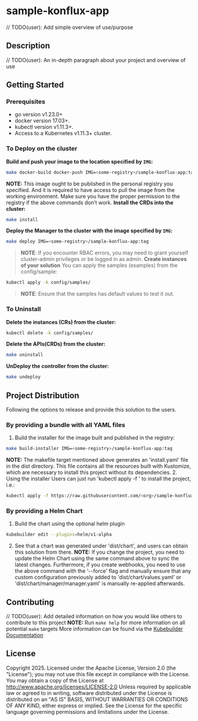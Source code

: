 # sample-konflux-app
// TODO(user): Add simple overview of use/purpose
## Description
// TODO(user): An in-depth paragraph about your project and overview of use
## Getting Started
### Prerequisites
- go version v1.23.0+
- docker version 17.03+.
- kubectl version v1.11.3+.
- Access to a Kubernetes v1.11.3+ cluster.
### To Deploy on the cluster
**Build and push your image to the location specified by `IMG`:**
```sh
make docker-build docker-push IMG=<some-registry>/sample-konflux-app:tag
```
**NOTE:** This image ought to be published in the personal registry you specified.
And it is required to have access to pull the image from the working environment.
Make sure you have the proper permission to the registry if the above commands don’t work.
**Install the CRDs into the cluster:**
```sh
make install
```
**Deploy the Manager to the cluster with the image specified by `IMG`:**
```sh
make deploy IMG=<some-registry>/sample-konflux-app:tag
```
> **NOTE**: If you encounter RBAC errors, you may need to grant yourself cluster-admin
privileges or be logged in as admin.
**Create instances of your solution**
You can apply the samples (examples) from the config/sample:
```sh
kubectl apply -k config/samples/
```
>**NOTE**: Ensure that the samples has default values to test it out.
### To Uninstall
**Delete the instances (CRs) from the cluster:**
```sh
kubectl delete -k config/samples/
```
**Delete the APIs(CRDs) from the cluster:**
```sh
make uninstall
```
**UnDeploy the controller from the cluster:**
```sh
make undeploy
```
## Project Distribution
Following the options to release and provide this solution to the users.
### By providing a bundle with all YAML files
1. Build the installer for the image built and published in the registry:
```sh
make build-installer IMG=<some-registry>/sample-konflux-app:tag
```
**NOTE:** The makefile target mentioned above generates an 'install.yaml'
file in the dist directory. This file contains all the resources built
with Kustomize, which are necessary to install this project without its
dependencies.
2. Using the installer
Users can just run 'kubectl apply -f <URL for YAML BUNDLE>' to install
the project, i.e.:
```sh
kubectl apply -f https://raw.githubusercontent.com/<org>/sample-konflux-app/<tag or branch>/dist/install.yaml
```
### By providing a Helm Chart
1. Build the chart using the optional helm plugin
```sh
kubebuilder edit --plugins=helm/v1-alpha
```
2. See that a chart was generated under 'dist/chart', and users
can obtain this solution from there.
**NOTE:** If you change the project, you need to update the Helm Chart
using the same command above to sync the latest changes. Furthermore,
if you create webhooks, you need to use the above command with
the '--force' flag and manually ensure that any custom configuration
previously added to 'dist/chart/values.yaml' or 'dist/chart/manager/manager.yaml'
is manually re-applied afterwards.
## Contributing
// TODO(user): Add detailed information on how you would like others to contribute to this project
**NOTE:** Run `make help` for more information on all potential `make` targets
More information can be found via the [Kubebuilder Documentation](https://book.kubebuilder.io/introduction.html)
## License
Copyright 2025.
Licensed under the Apache License, Version 2.0 (the "License");
you may not use this file except in compliance with the License.
You may obtain a copy of the License at
    http://www.apache.org/licenses/LICENSE-2.0
Unless required by applicable law or agreed to in writing, software
distributed under the License is distributed on an "AS IS" BASIS,
WITHOUT WARRANTIES OR CONDITIONS OF ANY KIND, either express or implied.
See the License for the specific language governing permissions and
limitations under the License.
